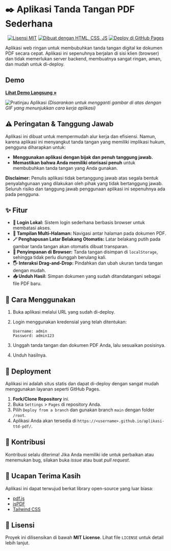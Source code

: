 # ✒️ Aplikasi Tanda Tangan PDF Sederhana

<p align="center">
  <a href="https://img.shields.io/badge/license-MIT-blue.svg"><img src="https://img.shields.io/badge/license-MIT-blue.svg" alt="Lisensi MIT"></a>
  <a href="https://img.shields.io/badge/made%20with-HTML%2CSS%2CJS-orange.svg"><img src="https://img.shields.io/badge/made%20with-HTML%2CSS%2CJS-orange.svg" alt="Dibuat dengan HTML, CSS, JS"></a>
  <a href="https://img.shields.io/badge/deployment-GitHub%20Pages-brightgreen.svg"><img src="https://img.shields.io/badge/deployment-GitHub%20Pages-brightgreen.svg" alt="Deploy di GitHub Pages"></a>
</p>

Aplikasi web ringan untuk membubuhkan tanda tangan digital ke dokumen PDF secara cepat. Aplikasi ini sepenuhnya berjalan di sisi klien (browser) dan tidak memerlukan server backend, membuatnya sangat ringan, aman, dan mudah untuk di-deploy.

## Demo

<a href="#"><strong>Lihat Demo Langsung »</strong></a>

![Pratinjau Aplikasi](https://placehold.co/800x450/e2e8f0/4a5568?text=Animasi+Cara+Kerja+Aplikasi+(GIF))
*(Disarankan untuk mengganti gambar di atas dengan GIF yang menunjukkan cara kerja aplikasi)*

## ⚠️ Peringatan & Tanggung Jawab

Aplikasi ini dibuat untuk mempermudah alur kerja dan efisiensi. Namun, karena aplikasi ini menyangkut tanda tangan yang memiliki implikasi hukum, pengguna diharapkan untuk:

- **Menggunakan aplikasi dengan bijak dan penuh tanggung jawab.**
- **Memastikan bahwa Anda memiliki otorisasi penuh** untuk membubuhkan tanda tangan yang Anda gunakan.

**Disclaimer:** Penulis aplikasi tidak bertanggung jawab atas segala bentuk penyalahgunaan yang dilakukan oleh pihak yang tidak bertanggung jawab. Seluruh risiko dan tanggung jawab penggunaan aplikasi ini sepenuhnya ada pada pengguna.

## ✨ Fitur

- **🔐 Login Lokal:** Sistem login sederhana berbasis browser untuk membatasi akses.
- **📄 Tampilan Multi-Halaman:** Navigasi antar halaman pada dokumen PDF.
- **🪄 Penghapusan Latar Belakang Otomatis:** Latar belakang putih pada gambar tanda tangan akan otomatis dibuat transparan.
- **💾 Penyimpanan di Browser:** Tanda tangan disimpan di `localStorage`, sehingga tidak perlu diunggah berulang kali.
- **🖐️ Interaksi Drag-and-Drop:** Pindahkan dan ubah ukuran tanda tangan dengan mudah.
- **📥 Unduh Hasil:** Simpan dokumen yang sudah ditandatangani sebagai file PDF baru.

## 🚀 Cara Menggunakan

1.  Buka aplikasi melalui URL yang sudah di-deploy.

2.  Login menggunakan kredensial yang telah ditentukan:
    ```
    Username: admin
    Password: admin123
    ```
3.  Unggah tanda tangan dan dokumen PDF Anda, lalu sesuaikan posisinya.

4.  Unduh hasilnya.

## 🔧 Deployment

Aplikasi ini adalah situs statis dan dapat di-deploy dengan sangat mudah menggunakan layanan seperti GitHub Pages.

1.  **Fork/Clone Repository** ini.
2.  Buka `Settings` > `Pages` di repository Anda.
3.  Pilih `Deploy from a branch` dan gunakan branch `main` dengan folder `/root`.
4.  Aplikasi Anda akan tersedia di `https://<username>.github.io/aplikasi-ttd-pdf/`.

## 🤝 Kontribusi

Kontribusi selalu diterima! Jika Anda memiliki ide untuk perbaikan atau menemukan bug, silakan buka *issue* atau buat *pull request*.

## 🙏 Ucapan Terima Kasih

Aplikasi ini dapat terwujud berkat library open-source yang luar biasa:

- [pdf.js](https://mozilla.github.io/pdf.js/)
- [jsPDF](https://github.com/parallax/jsPDF)
- [Tailwind CSS](https://tailwindcss.com/)

## 📄 Lisensi

Proyek ini dilisensikan di bawah **MIT License**. Lihat file `LICENSE` untuk detail lebih lanjut.
